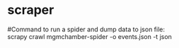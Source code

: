 # scraper

#Command to run a spider and dump data to json file: <BR/>
scrapy crawl mgmchamber-spider -o events.json -t json
